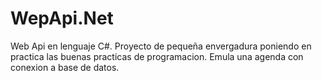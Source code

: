# WepApi.Net
Web Api en lenguaje C#. Proyecto de pequeña envergadura poniendo en practica las buenas practicas de programacion.
Emula una agenda con conexion a base de datos.
